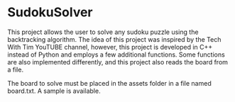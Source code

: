 # SudokuSolver
This project allows the user to solve any sudoku puzzle using the backtracking algorithm. The idea of this project was inspired by the Tech With Tim YouTUBE channel, however, this project is developed in C++ instead of Python and employs a few additional functions. Some functions are also implemented differently, and this project also reads the board from a file.

The board to solve must be placed in the assets folder in a file named board.txt. A sample is available.
